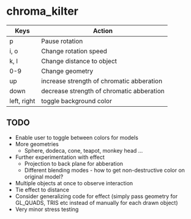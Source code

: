 # chroma_kilter

| Keys  | Action |
|---|---|
| p  |  Pause rotation |
| i, o  |  Change rotation speed |
| k, l |  Change distance to object |
| 0-9 | Change geometry |
| up | increase strength of chromatic abberation |
| down | decrease strength of chromatic abberation | 
| left, right | toggle background color |

## TODO

- Enable user to toggle between colors for models
- More geometries
	- Sphere, dodeca, cone, teapot, monkey head ...
- Further experimentation with effect
  - Projection to back plane for abberation
  - Different blending modes - how to get non-destructive color on original model?
- Multiple objects at once to observe interaction
- Tie effect to distance
- Consider generalizing code for effect (simply pass geometry for GL_QUADS, TRIS etc instead of manually for each drawn object)
- Very minor stress testing

